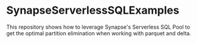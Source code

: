 # SynapseServerlessSQLExamples
This repository shows how to leverage Synapse's Serverless SQL Pool to get the optimal partition elimination when working with parquet and delta.
